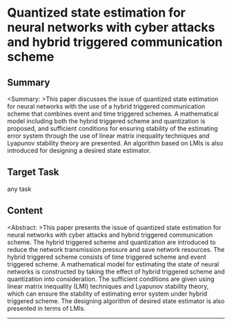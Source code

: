 # Quantized state estimation for neural networks with cyber attacks and hybrid triggered communication scheme

## Summary

<Summary: >This paper discusses the issue of quantized state estimation for neural networks with the use of a hybrid triggered communication scheme that combines event and time triggered schemes. A mathematical model including both the hybrid triggered scheme and quantization is proposed, and sufficient conditions for ensuring stability of the estimating error system through the use of linear matrix inequality techniques and Lyapunov stability theory are presented. An algorithm based on LMIs is also introduced for designing a desired state estimator.


## Target Task

any task

## Content

<Abstract: >This paper presents the issue of quantized state estimation for neural networks with cyber attacks and hybrid triggered communication scheme. The hybrid triggered scheme and quantization are introduced to reduce the network transmission pressure and save network resources. The hybrid triggered scheme consists of time triggered scheme and event triggered scheme. A mathematical model for estimating the state of neural networks is constructed by taking the effect of hybrid triggered scheme and quantization into consideration. The sufficient conditions are given using linear matrix inequality (LMI) techniques and Lyapunov stability theory, which can ensure the stability of estimating error system under hybrid triggered scheme. The designing algorithm of desired state estimator is also presented in terms of LMIs.



---

